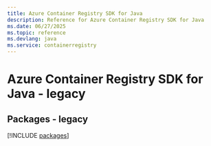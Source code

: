 ```yaml
---
title: Azure Container Registry SDK for Java
description: Reference for Azure Container Registry SDK for Java
ms.date: 06/27/2025
ms.topic: reference
ms.devlang: java
ms.service: containerregistry
---
```

# Azure Container Registry SDK for Java - legacy
## Packages - legacy
[!INCLUDE [packages](container-registry-index.md)]